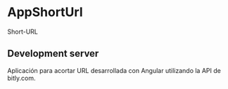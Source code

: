 # AppShortUrl
Short-URL


## Development server
Aplicación para acortar URL desarrollada con Angular utilizando la API de bitly.com.


